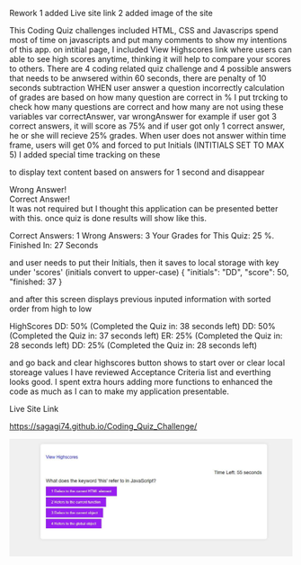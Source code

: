 Rework
1 added Live site link
2 added image of  the site 



This Coding Quiz challenges included HTML, CSS and Javascrips
spend most of time on javascripts and put many comments to show my intentions of this app.
on intitial page, I included View Highscores link where users can able to see high scores anytime,
thinking it will help to compare your scores to others. 
There are 4 coding related quiz challenge and 4 possible answers that needs to be anwsered
within 60 seconds, there are penalty of 10 seconds subtraction WHEN user answer a question incorrectly
calculation of grades are based on how many question are correct in %
I put trcking to check how many questions are correct and how many are not
using these variables var correctAnswer, var wrongAnswer 
for example if user got 3 correct answers, it will score as 75% and if user got only 1 correct answer,
he or she will recieve 25% grades.
When user does not answer within time frame, users will get 0% and forced to put Initials (INTITIALS SET TO MAX 5)
I added special time tracking on these <div> to display text content based on answers for 1 second and disappear 
<div id="wrongAnswer" class="hidden">Wrong Answer!</div>
<div id="correctAnswer" class = "hidden">Correct Answer!</div>
It was not required but I thought this application can be presented better with this.
once quiz is done results will show like this.

Correct Answers: 1 Wrong Answers: 3 Your Grades for This Quiz: 25 %. Finished In: 27 Seconds

and user needs to put their Initials, then it saves to local storage with key under 'scores' (initials convert to upper-case)
{
  "initials": "DD",
  "score": 50,
  "finished: 37
}

and after this screen displays previous inputed information with sorted order from high to low 

HighScores
DD: 50% (Completed the Quiz in: 38 seconds left)
DD: 50% (Completed the Quiz in: 37 seconds left)
ER: 25% (Completed the Quiz in: 28 seconds left)
DD: 25% (Completed the Quiz in: 28 seconds left) 

and go back and clear highscores button shows to start over or clear local storeage values
I have reviewed Acceptance Criteria list and everthing looks good.
I spent extra hours adding more functions to enhanced the code as much as I can to make my application presentable.

Live Site Link

https://sagagi74.github.io/Coding_Quiz_Challenge/

![Site Image](assets/Images/Quiz.JPG)



